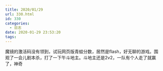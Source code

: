 ```yaml
---
title: 2020/01/29
url: 330.html
id: 330
categories:
  - 日志
date: 2020-01-29 23:53:20
tags:
---
```


魔镜的激活码没有领到，试玩网页版青蛙分数，居然是flash，好无聊的游戏。围观了一会儿剧本杀，打了一下午斗地主。斗地主还是2v2，一队有个人走了就赢了，神奇